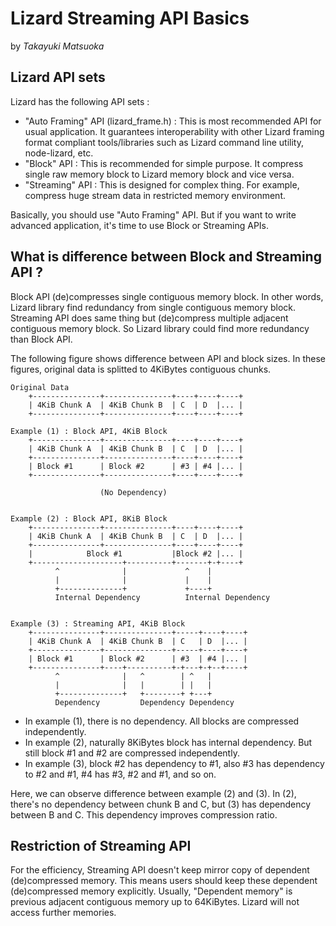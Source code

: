 # Lizard Streaming API Basics
by *Takayuki Matsuoka*
## Lizard API sets

Lizard has the following API sets :

 - "Auto Framing" API (lizard_frame.h) :
   This is most recommended API for usual application.
   It guarantees interoperability with other Lizard framing format compliant tools/libraries
   such as Lizard command line utility, node-lizard, etc.
 - "Block" API : This is recommended for simple purpose.
   It compress single raw memory block to Lizard memory block and vice versa.
 - "Streaming" API : This is designed for complex thing.
   For example, compress huge stream data in restricted memory environment.

Basically, you should use "Auto Framing" API.
But if you want to write advanced application, it's time to use Block or Streaming APIs.


## What is difference between Block and Streaming API ?

Block API (de)compresses single contiguous memory block.
In other words, Lizard library find redundancy from single contiguous memory block.
Streaming API does same thing but (de)compress multiple adjacent contiguous memory block.
So Lizard library could find more redundancy than Block API.

The following figure shows difference between API and block sizes.
In these figures, original data is splitted to 4KiBytes contiguous chunks.

```
Original Data
    +---------------+---------------+----+----+----+
    | 4KiB Chunk A  | 4KiB Chunk B  | C  | D  |... |
    +---------------+---------------+----+----+----+

Example (1) : Block API, 4KiB Block
    +---------------+---------------+----+----+----+
    | 4KiB Chunk A  | 4KiB Chunk B  | C  | D  |... |
    +---------------+---------------+----+----+----+
    | Block #1      | Block #2      | #3 | #4 |... |
    +---------------+---------------+----+----+----+

                    (No Dependency)


Example (2) : Block API, 8KiB Block
    +---------------+---------------+----+----+----+
    | 4KiB Chunk A  | 4KiB Chunk B  | C  | D  |... |
    +---------------+---------------+----+----+----+
    |            Block #1           |Block #2 |... |
    +--------------------+----------+-------+-+----+
          ^              |             ^    |
          |              |             |    |
          +--------------+             +----+
          Internal Dependency          Internal Dependency


Example (3) : Streaming API, 4KiB Block
    +---------------+---------------+-----+----+----+
    | 4KiB Chunk A  | 4KiB Chunk B  | C   | D  |... |
    +---------------+---------------+-----+----+----+
    | Block #1      | Block #2      | #3  | #4 |... |
    +---------------+----+----------+-+---+-+--+----+
          ^              |   ^        | ^   |
          |              |   |        | |   |
          +--------------+   +--------+ +---+
          Dependency         Dependency Dependency
```

 - In example (1), there is no dependency.
   All blocks are compressed independently.
 - In example (2), naturally 8KiBytes block has internal dependency.
   But still block #1 and #2 are compressed independently.
 - In example (3), block #2 has dependency to #1,
   also #3 has dependency to #2 and #1, #4 has #3, #2 and #1, and so on.

Here, we can observe difference between example (2) and (3).
In (2), there's no dependency between chunk B and C, but (3) has dependency between B and C.
This dependency improves compression ratio.


## Restriction of Streaming API

For the efficiency, Streaming API doesn't keep mirror copy of dependent (de)compressed memory.
This means users should keep these dependent (de)compressed memory explicitly.
Usually, "Dependent memory" is previous adjacent contiguous memory up to 64KiBytes.
Lizard will not access further memories.
